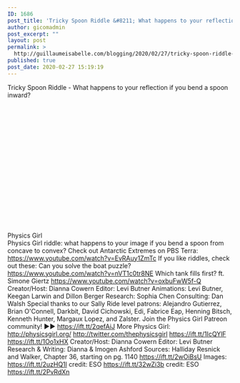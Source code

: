 ```yaml
---
ID: 1686
post_title: 'Tricky Spoon Riddle &#8211; What happens to your reflection if you bend a spoon inward? on YouTube'
author: gicomadmin
post_excerpt: ""
layout: post
permalink: >
  http://guillaumeisabelle.com/blogging/2020/02/27/tricky-spoon-riddle-what-happens-to-your-reflection-if-you-bend-a-spoon-inward-on-youtube/
published: true
post_date: 2020-02-27 15:19:19
---
```

Tricky Spoon Riddle - What happens to your reflection if you bend a spoon inward?  
<div style="width: 480px;height: 270px;overflow: hidden">
</div>

  
Physics Girl  
Physics Girl riddle: what happens to your image if you bend a spoon from concave to convex? Check out Antarctic Extremes on PBS Terra: https://www.youtube.com/watch?v=EvRAuy1ZmTc If you like riddles, check out these: Can you solve the boat puzzle? https://www.youtube.com/watch?v=nVT1c0tr8NE Which tank fills first? ft. Simone Giertz https://www.youtube.com/watch?v=oxbuFwW5f-Q Creator/Host: Dianna Cowern Editor: Levi Butner Animations: Levi Butner, Keegan Larwin and Dillon Berger Research: Sophia Chen Consulting: Dan Walsh Special thanks to our Sally Ride level patrons: Alejandro Gutierrez, Brian O'Connell, Darkbit, David Cichowski, Edi, Fabrice Eap, Henning Bitsch, Kenneth Hunter, Margaux Lopez, and Zalster. Join the Physics Girl Patreon community! ►► https://ift.tt/2qefAiJ More Physics Girl: http://physicsgirl.org/ http://twitter.com/thephysicsgirl https://ift.tt/1IcQYlF https://ift.tt/1Oo1xHX Creator/Host: Dianna Cowern Editor: Levi Butner Research & Writing: Dianna & Imogen Ashford Sources: Halliday Resnick and Walker, Chapter 36, starting on pg. 1140 https://ift.tt/2wOiBsU Images: https://ift.tt/2uzHQ1l credit: ESO https://ift.tt/32wZi3b credit: ESO https://ift.tt/2PvRdXn